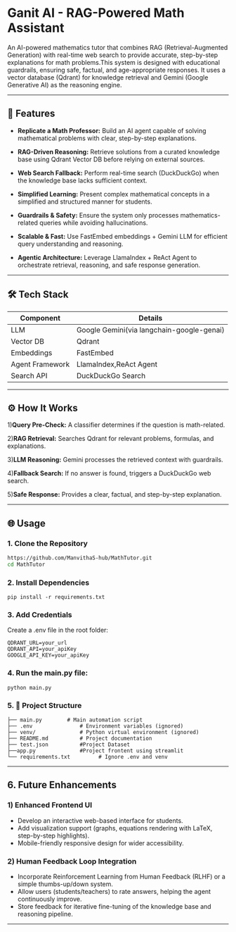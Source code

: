 # Ganit AI - RAG-Powered Math Assistant

An AI-powered mathematics tutor that combines RAG (Retrieval-Augmented Generation) with real-time web search to provide accurate, step-by-step explanations for math problems.This system is designed with educational guardrails, ensuring safe, factual, and age-appropriate responses. It uses a vector database (Qdrant) for knowledge retrieval and Gemini (Google Generative AI) as the reasoning engine.

---

## 🚀 Features
- **Replicate a Math Professor:** Build an AI agent capable of solving mathematical problems with clear, step-by-step explanations.

- **RAG-Driven Reasoning:** Retrieve solutions from a curated knowledge base using Qdrant Vector DB before relying on external sources.

- **Web Search Fallback:** Perform real-time search (DuckDuckGo) when the knowledge base lacks sufficient context.

- **Simplified Learning:** Present complex mathematical concepts in a simplified and structured manner for students.

- **Guardrails & Safety:**  Ensure the system only processes mathematics-related queries while avoiding hallucinations.

- **Scalable & Fast:** Use FastEmbed embeddings + Gemini LLM for efficient query understanding and reasoning.

- **Agentic Architecture:** Leverage LlamaIndex + ReAct Agent to orchestrate retrieval, reasoning, and safe response generation.

---

## 🛠️ Tech Stack

| Component | Details |
|-----------|---------|
| LLM | Google Gemini(via langchain-google-genai) |
| Vector DB | Qdrant |
| Embeddings | FastEmbed |
| Agent Framework | LlamaIndex,ReAct Agent |
| Search API | DuckDuckGo Search |

---

## ⚙️ How It Works


1)**Query Pre-Check:**  A classifier determines if the question is math-related.


2)**RAG Retrieval:** Searches Qdrant for relevant problems, formulas, and explanations.


3)**LLM Reasoning:** Gemini processes the retrieved context with guardrails.


4)**Fallback Search:** If no answer is found, triggers a DuckDuckGo web search.


5)**Safe Response:** Provides a clear, factual, and step-by-step explanation.

---

## 🌐 Usage
### 1. Clone the Repository
```bash
https://github.com/ManvithaS-hub/MathTutor.git
cd MathTutor
```
### 2. Install Dependencies
```
pip install -r requirements.txt
```
### 3. Add Credentials
Create a .env file in the root folder:
```
QDRANT_URL=your_url
QDRANT_API=your_apiKey
GOOGLE_API_KEY=your_apiKey
```

### 4. Run the main.py file:
```
python main.py
```
### 5. 📂 Project Structure
```Iden_Challenge/
├── main.py        # Main automation script
├── .env               # Environment variables (ignored)
├── venv/              # Python virtual environment (ignored)
├── README.md          # Project documentation
├── test.json          #Project Dataset
├──app.py              #Project frontent using streamlit
└── requirements.txt         # Ignore .env and venv

```
---
## 6. Future Enhancements
### 1) Enhanced Frontend UI
- Develop an interactive web-based interface for students.
- Add visualization support (graphs, equations rendering with LaTeX, step-by-step highlights).
- Mobile-friendly responsive design for wider accessibility.

  
### 2) Human Feedback Loop Integration
- Incorporate Reinforcement Learning from Human Feedback (RLHF) or a simple thumbs-up/down system.
- Allow users (students/teachers) to rate answers, helping the agent continuously improve.
- Store feedback for iterative fine-tuning of the knowledge base and reasoning pipeline.

---


